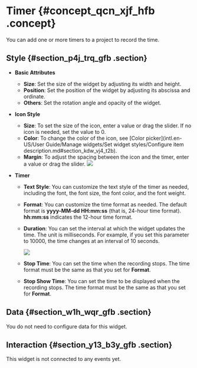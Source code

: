 # Timer {#concept_qcn_xjf_hfb .concept}

You can add one or more timers to a project to record the time.

## Style {#section_p4j_trq_gfb .section}

-   **Basic Attributes**

    -   **Size**: Set the size of the widget by adjusting its width and height.
    -   **Position**: Set the position of the widget by adjusting its abscissa and ordinate.
    -   **Others**: Set the rotation angle and opacity of the widget.
-   **Icon Style**

    -   **Size**: To set the size of the icon, enter a value or drag the slider. If no icon is needed, set the value to 0.
    -   **Color**: To change the color of the icon, see [Color picker](intl.en-US/User Guide/Manage widgets/Set widget styles/Configure item description.md#section_kdw_vj4_t2b).
    -   **Margin**: To adjust the spacing between the icon and the timer, enter a value or drag the slider.
    ![](http://static-aliyun-doc.oss-cn-hangzhou.aliyuncs.com/assets/img/22141/155808402513065_en-US.png)

-   **Timer**
    -   **Text Style**: You can customize the text style of the timer as needed, including the font, the font size, the font color, and the font weight.
    -   **Format**: You can customize the time format as needed. The default format is **yyyy-MM-dd HH:mm:ss** \(that is, 24-hour time format\). **hh:mm:ss** indicates the 12-hour time format.
    -   **Duration**: You can set the interval at which the widget updates the time. The unit is milliseconds. For example, if you set this parameter to 10000, the time changes at an interval of 10 seconds.

        ![](images/13086_en-US.gif)

    -   **Stop Time**: You can set the time when the recording stops. The time format must be the same as that you set for **Format**.
    -   **Stop Show Time**: You can set the time to be displayed when the recording stops. The time format must be the same as that you set for **Format**.

## Data {#section_w1h_wqr_gfb .section}

You do not need to configure data for this widget.

## Interaction {#section_y13_b3y_gfb .section}

This widget is not connected to any events yet.

